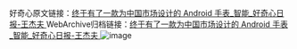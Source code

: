 好奇心原文链接：[终于有了一款为中国市场设计的 Android 手表_智能_好奇心日报-王杰夫 ](https://www.qdaily.com/articles/10402.html)
WebArchive归档链接：[终于有了一款为中国市场设计的 Android 手表_智能_好奇心日报-王杰夫 ](http://web.archive.org/web/20190623160236/https://www.qdaily.com/articles/10402.html)
![image](http://ww3.sinaimg.cn/large/007d5XDply1g3vwmgjj6gj30u03icqhz)